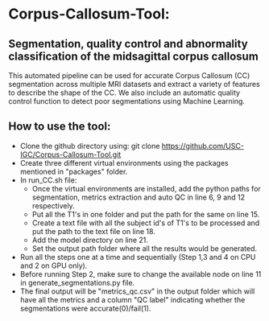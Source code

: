 # Corpus-Callosum-Tool: 
## Segmentation, quality control and abnormality classification of the midsagittal corpus callosum

This automated pipeline can be used for accurate Corpus Callosum (CC) segmentation across multiple MRI datasets and extract a variety of features to describe the shape of the CC. We also include an automatic quality control function to detect poor segmentations using Machine Learning.

## How to use the tool:
* Clone the github directory using: git clone https://github.com/USC-IGC/Corpus-Callosum-Tool.git
* Create three different virtual environments using the packages mentioned in "packages" folder.
* In run_CC.sh file:
  * Once the virtual environments are installed, add the python paths for segmentation, metrics extraction and auto QC in line 6, 9 and 12 respectively.
  * Put all the T1's in one folder and put the path for the same on line 15.
  * Create a text file with all the subject id's of T1's to be processed and put the path to the text file on line 18.
  * Add the model directory on line 21.
  * Set the output path folder where all the results would be generated.
* Run all the steps one at a time and sequentially (Step 1,3 and 4 on CPU and 2 on GPU only).
* Before running Step 2, make sure to change the available node on line 11 in generate_segmentations.py file.
* The final output will be "metrics_qc.csv" in the output folder which will have all the metrics and a column "QC label" indicating whether the segmentations were accurate(0)/fail(1).

